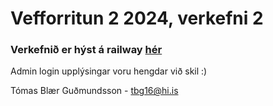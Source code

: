 # Vefforritun 2 2024, verkefni 2

### Verkefnið er hýst á railway [hér](https://veff2-production.up.railway.app/)

Admin login upplýsingar voru hengdar við skil :)

Tómas Blær Guðmundsson - tbg16@hi.is
